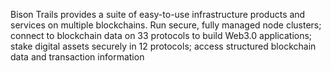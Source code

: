 Bison Trails provides a suite of easy-to-use infrastructure products and services on multiple blockchains. Run secure, fully managed node clusters; connect to blockchain data on 33 protocols to build Web3.0 applications; stake digital assets securely in 12 protocols; access structured blockchain data and transaction information